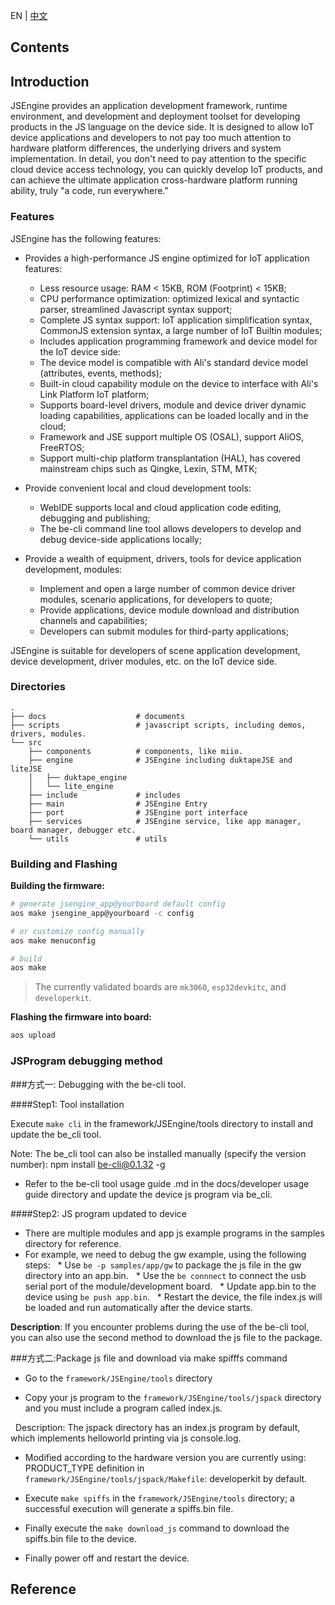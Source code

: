 EN | [中文](./README-zh.md)

## Contents

## Introduction

JSEngine provides an application development framework, runtime environment, and development and deployment toolset for developing products in the JS language on the device side. It is designed to allow IoT device applications and developers to not pay too much attention to hardware platform differences, the underlying drivers and system implementation. In detail, you don't need to pay attention to the specific cloud device access technology, you can quickly develop IoT products, and can achieve the ultimate application cross-hardware platform running ability, truly "a code, run everywhere."

### Features

JSEngine has the following features:

* Provides a high-performance JS engine optimized for IoT application features:
    * Less resource usage: RAM < 15KB, ROM (Footprint) < 15KB;
    * CPU performance optimization: optimized lexical and syntactic parser, streamlined Javascript syntax support;
    * Complete JS syntax support: IoT application simplification syntax, CommonJS extension syntax, a large number of IoT Builtin modules;
    * Includes application programming framework and device model for the IoT device side:
    * The device model is compatible with Ali's standard device model (attributes, events, methods);
    * Built-in cloud capability module on the device to interface with Ali's Link Platform IoT platform;
    * Supports board-level drivers, module and device driver dynamic loading capabilities, applications can be loaded locally and in the cloud;
    * Framework and JSE support multiple OS (OSAL), support AliOS, FreeRTOS;
    * Support multi-chip platform transplantation (HAL), has covered mainstream chips such as Qingke, Lexin, STM, MTK;
* Provide convenient local and cloud development tools:
    * WebIDE supports local and cloud application code editing, debugging and publishing;
    * The be-cli command line tool allows developers to develop and debug device-side applications locally;

* Provide a wealth of equipment, drivers, tools for device application development, modules:
    * Implement and open a large number of common device driver modules, scenario applications, for developers to quote;
    * Provide applications, device module download and distribution channels and capabilities;
    * Developers can submit modules for third-party applications;

JSEngine is suitable for developers of scene application development, device development, driver modules, etc. on the IoT device side.

### Directories

```
.
├── docs                    # documents
├── scripts                 # javascript scripts, including demos, drivers, modules.
└── src
    ├── components          # components, like miio.
    ├── engine              # JSEngine including duktapeJSE and liteJSE
    │   ├── duktape_engine
    │   └── lite_engine
    ├── include             # includes
    ├── main                # JSEngine Entry
    ├── port                # JSEngine port interface
    ├── services            # JSEngine service, like app manager, board manager, debugger etc.
    └── utils               # utils
```

### Building and Flashing

**Building the firmware:**

```sh
# generate jsengine_app@yourboard default config
aos make jsengine_app@yourboard -c config

# or customize config manually
aos make menuconfig

# build
aos make
```

> The currently validated boards are `mk3060`, `esp32devkitc`, and `developerkit`.

**Flashing the firmware into board:**

```sh
aos upload
```

### JSProgram debugging method

###方式一: Debugging with the be-cli tool.

####Step1: Tool installation

Execute ```make cli``` in the framework/JSEngine/tools directory to install and update the be_cli tool.

Note: The be_cli tool can also be installed manually (specify the version number): npm install be-cli@0.1.32 -g

* Refer to the be-cli tool usage guide .md in the docs/developer usage guide directory and update the device js program via be_cli.

####Step2: JS program updated to device

* There are multiple modules and app js example programs in the samples directory for reference.
* For example, we need to debug the gw example, using the following steps:
  * Use ```be -p samples/app/gw``` to package the js file in the gw directory into an app.bin.
  * Use the ```be connnect``` to connect the usb serial port of the module/development board.
  * Update app.bin to the device using ```be push app.bin```.
  * Restart the device, the file index.js will be loaded and run automatically after the device starts.

**Description**: If you encounter problems during the use of the be-cli tool, you can also use the second method to download the js file to the package.



###方式二:Package js file and download via make spifffs command

* Go to the ```framework/JSEngine/tools``` directory

* Copy your js program to the ```framework/JSEngine/tools/jspack``` directory and you must include a program called index.js.

  Description: The jspack directory has an index.js program by default, which implements helloworld printing via js console.log.

* Modified according to the hardware version you are currently using: PRODUCT_TYPE definition in ```framework/JSEngine/tools/jspack/Makefile```: developerkit by default.

* Execute ```make spiffs``` in the ```framework/JSEngine/tools``` directory; a successful execution will generate a spiffs.bin file.

* Finally execute the ```make download_js``` command to download the spiffs.bin file to the device.

* Finally power off and restart the device.

## Reference